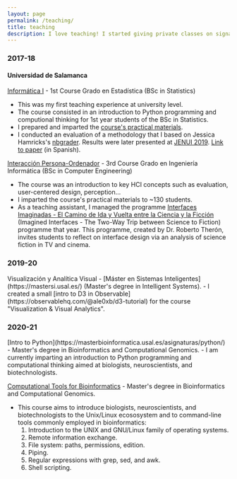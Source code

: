 ```yaml
---
layout: page
permalink: /teaching/
title: teaching
description: I love teaching! I started giving private classes on signal processing and computer architecture to other graduate students when I was 22. More recently, I have been an adjunct professor at the Department of Computer Science and Automation of the University of Salamanca.
---
```


<h3 class="year">2017-18</h3>
<h4>Universidad de Salamanca</h4>

[Informática I](https://guias.usal.es/node/22074) - 1st Course Grado en Estadística (BSc in Statistics)
- This was my first teaching experience at university level.
- The course consisted in an introduction to Python programming and computional thinking for 1st year students of the BSc in Statistics.
- I prepared and imparted the [course's practical materials](https://github.com/grialusal/materiales-informatica-i).
- I conducted an evaluation of a methodology that I based on Jessica Hamricks's [nbgrader](https://nbgrader.readthedocs.io/en/stable/user_guide/creating_and_grading_assignments.html). Results were later presented at [JENUI 2019](https://jenui2019.inf.um.es/). [Link to paper](http://actasjenui.aenui.net/) (in Spanish).

[Interacción Persona-Ordenador](https://guias.usal.es/node/17095) - 3rd Course Grado en Ingeniería Informática (BSc in Computer Engineering)
- The course was an introduction to key HCI concepts such as evaluation, user-centered design, perception...
- I imparted the course's practical materials to ~130 students.
- As a teaching assistant, I managed the programme [Interfaces Imaginadas - El Camino de Ida y Vuelta entre la Ciencia y la Ficción](http://vis.usal.es/~interfacesimaginadas) (Imagined Interfaces - The Two-Way Trip between Science to Fiction) programme that year. This programme, created by Dr. Roberto Therón, invites students to reflect on interface design via an analysis of science fiction in TV and cinema.

<h3 class="year">2019-20</h3>
Visualización y Analítica Visual - [Máster en Sistemas Inteligentes](https://mastersi.usal.es/) (Master's degree in Intelligent Systems).
- I created a small [intro to D3 in Observable](https://observablehq.com/@ale0xb/d3-tutorial) for the course "Visualization & Visual Analytics".

<h3 class="year">2020-21</h3>
[Intro to Python](https://masterbioinformatica.usal.es/asignaturas/python/) - Master's degree in Bioinformatics and Computational Genomics.
- I am currently imparting an introduction to Python programming and computational thinking aimed at biologists, neuroscientists, and biotechnologists. 

[Computational Tools for Bioinformatics](https://masterbioinformatica.usal.es/asignaturas/unix/) - Master's degree in Bioinformatics and Computational Genomics.
- This course aims to introduce biologists, neuroscientists, and biotechnologists to the Unix/Linux ecososystem and to command-line tools commonly employed in bioinformatics:
	1. Introduction to the UNIX and GNU/Linux family of operating systems.
	2. Remote information exchange.
	3. File system: paths, permissions, edition.
	4. Piping.
	5. Regular expressions with grep, sed, and awk.
	6. Shell scripting.

